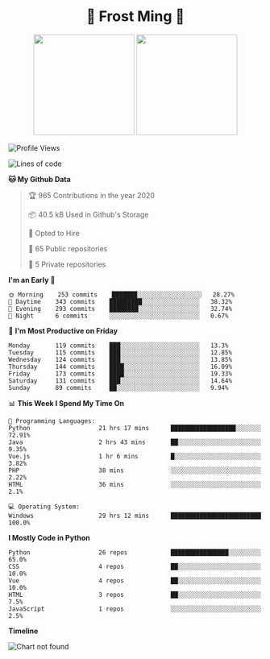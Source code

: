 <h1 align="center">🦄 Frost Ming 🐍</h1>

<p align="center">
  <img height="200" src="https://github-readme-stats.vercel.app/api?username=frostming&show_icons=true&theme=dracula&include_all_commits=true" />
  <img height="200" src="https://github-readme-stats.vercel.app/api/top-langs/?username=frostming&theme=dracula&show_icons=true" />
</p>

<!--START_SECTION:waka-->
![Profile Views](http://img.shields.io/badge/Profile%20Views-132-blue)

![Lines of code](https://img.shields.io/badge/From%20Hello%20World%20I%27ve%20Written-9.3%20million%20Lines%20of%20code-blue)

**🐱 My Github Data** 

> 🏆 965 Contributions in the year 2020
 > 
> 📦 40.5 kB Used in Github's Storage 
 > 
> 💼 Opted to Hire
 > 
> 📜 65 Public repositories
 > 
> 🔑 5 Private repositories 

**I'm an Early 🐤** 

```text
🌞 Morning    253 commits    ███████░░░░░░░░░░░░░░░░░░   28.27% 
🌆 Daytime    343 commits    █████████░░░░░░░░░░░░░░░░   38.32% 
🌃 Evening    293 commits    ████████░░░░░░░░░░░░░░░░░   32.74% 
🌙 Night      6 commits      ░░░░░░░░░░░░░░░░░░░░░░░░░   0.67%

```
📅 **I'm Most Productive on Friday** 

```text
Monday       119 commits    ███░░░░░░░░░░░░░░░░░░░░░░   13.3% 
Tuesday      115 commits    ███░░░░░░░░░░░░░░░░░░░░░░   12.85% 
Wednesday    124 commits    ███░░░░░░░░░░░░░░░░░░░░░░   13.85% 
Thursday     144 commits    ████░░░░░░░░░░░░░░░░░░░░░   16.09% 
Friday       173 commits    ████░░░░░░░░░░░░░░░░░░░░░   19.33% 
Saturday     131 commits    ███░░░░░░░░░░░░░░░░░░░░░░   14.64% 
Sunday       89 commits     ██░░░░░░░░░░░░░░░░░░░░░░░   9.94%

```


📊 **This Week I Spend My Time On** 

```text
💬 Programming Languages: 
Python                   21 hrs 17 mins      ██████████████████░░░░░░░   72.91% 
Java                     2 hrs 43 mins       ██░░░░░░░░░░░░░░░░░░░░░░░   9.35% 
Vue.js                   1 hr 6 mins         █░░░░░░░░░░░░░░░░░░░░░░░░   3.82% 
PHP                      38 mins             ░░░░░░░░░░░░░░░░░░░░░░░░░   2.22% 
HTML                     36 mins             ░░░░░░░░░░░░░░░░░░░░░░░░░   2.1%

💻 Operating System: 
Windows                  29 hrs 12 mins      █████████████████████████   100.0%

```

**I Mostly Code in Python** 

```text
Python                   26 repos            ████████████████░░░░░░░░░   65.0% 
CSS                      4 repos             ██░░░░░░░░░░░░░░░░░░░░░░░   10.0% 
Vue                      4 repos             ██░░░░░░░░░░░░░░░░░░░░░░░   10.0% 
HTML                     3 repos             ██░░░░░░░░░░░░░░░░░░░░░░░   7.5% 
JavaScript               1 repos             ░░░░░░░░░░░░░░░░░░░░░░░░░   2.5%

```


**Timeline**

![Chart not found](https://github.com/frostming/frostming/blob/master/charts/bar_graph.png) 


<!--END_SECTION:waka-->
